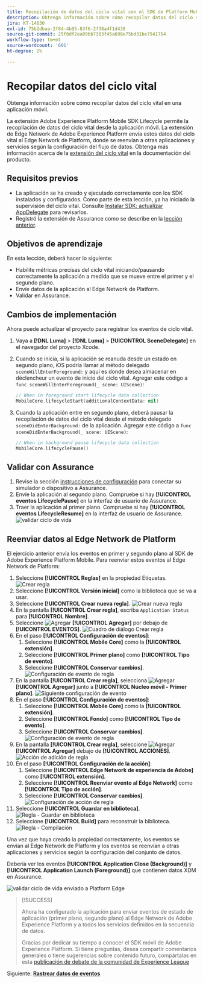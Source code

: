 ```yaml
---
title: Recopilación de datos del ciclo vital con el SDK de Platform Mobile
description: Obtenga información sobre cómo recopilar datos del ciclo vital en una aplicación móvil.
jira: KT-14630
exl-id: 75b2dbaa-2f84-4b95-83f6-2f38a4f1d438
source-git-commit: 25f0df2ea09bb7383f45a698e75bd31be7541754
workflow-type: tm+mt
source-wordcount: '601'
ht-degree: 2%

---
```


# Recopilar datos del ciclo vital

Obtenga información sobre cómo recopilar datos del ciclo vital en una aplicación móvil.

La extensión Adobe Experience Platform Mobile SDK Lifecycle permite la recopilación de datos del ciclo vital desde la aplicación móvil. La extensión de Edge Network de Adobe Experience Platform envía estos datos del ciclo vital al Edge Network de Platform, donde se reenvían a otras aplicaciones y servicios según la configuración del flujo de datos. Obtenga más información acerca de la [extensión del ciclo vital](https://developer.adobe.com/client-sdks/documentation/lifecycle-for-edge-network/) en la documentación del producto.


## Requisitos previos

* La aplicación se ha creado y ejecutado correctamente con los SDK instalados y configurados. Como parte de esta lección, ya ha iniciado la supervisión del ciclo vital. Consulte [Instalar SDK: actualizar AppDelegate](install-sdks.md#update-appdelegate) para revisarlos.
* Registró la extensión de Assurance como se describe en la [lección anterior](install-sdks.md).

## Objetivos de aprendizaje

En esta lección, deberá hacer lo siguiente:

<!--
* Add lifecycle field group to the schema.
* -->
* Habilite métricas precisas del ciclo vital iniciando/pausando correctamente la aplicación a medida que se mueve entre el primer y el segundo plano.
* Envíe datos de la aplicación al Edge Network de Platform.
* Validar en Assurance.

<!--
## Add lifecycle field group to schema

The Consumer Experience Event field group you added in the [previous lesson](create-schema.md) already contains the lifecycle fields, so you can skip this step. If you don't use Consumer Experience Event field group in your own app, you can add the lifecycle fields by doing the following:

1. Navigate to the schema interface as described in the [previous lesson](create-schema.md).
1. Open the **Luma Mobile App Event Schema** schema and select **[!UICONTROL Add]** next to Field groups.
    ![select add](assets/lifecycle-add.png)
1. In the search bar, enter "lifecycle".
1. Select the checkbox next to **[!UICONTROL AEP Mobile Lifecycle Details]**.
1. Select **[!UICONTROL Add field groups]**.
    ![add field group](assets/lifecycle-lifecycle-field-group.png)
1. Select **[!UICONTROL Save]**.
    ![save](assets/lifecycle-lifecycle-save.png)
-->

## Cambios de implementación

Ahora puede actualizar el proyecto para registrar los eventos de ciclo vital.

1. Vaya a **[!DNL Luma]** > **[!DNL Luma]** > **[!UICONTROL SceneDelegate]** en el navegador del proyecto Xcode.

1. Cuando se inicia, si la aplicación se reanuda desde un estado en segundo plano, iOS podría llamar al método delegado `sceneWillEnterForeground:` y aquí es donde desea almacenar en déclencheur un evento de inicio del ciclo vital. Agregar este código a `func sceneWillEnterForeground(_ scene: UIScene)`:

   ```swift
   // When in foreground start lifecycle data collection
   MobileCore.lifecycleStart(additionalContextData: nil)
   ```

1. Cuando la aplicación entre en segundo plano, deberá pausar la recopilación de datos del ciclo vital desde el método delegado `sceneDidEnterBackground:` de la aplicación. Agregar este código a `func sceneDidEnterBackground(_ scene: UIScene)`:

   ```swift
   // When in background pause lifecycle data collection
   MobileCore.lifecyclePause()
   ```

## Validar con Assurance

1. Revise la sección [instrucciones de configuración](assurance.md#connecting-to-a-session) para conectar su simulador o dispositivo a Assurance.
1. Envíe la aplicación al segundo plano. Compruebe si hay **[!UICONTROL eventos LifecyclePause]** en la interfaz de usuario de Assurance.
1. Traer la aplicación al primer plano. Compruebe si hay **[!UICONTROL eventos LifecycleResume]** en la interfaz de usuario de Assurance.
   ![validar ciclo de vida](assets/lifecycle-lifecycle-assurance.png)


## Reenviar datos al Edge Network de Platform

El ejercicio anterior envía los eventos en primer y segundo plano al SDK de Adobe Experience Platform Mobile. Para reenviar estos eventos al Edge Network de Platform:

1. Seleccione **[!UICONTROL Reglas]** en la propiedad Etiquetas.
   ![Crear regla](assets/rule-create.png)
1. Seleccione **[!UICONTROL Versión inicial]** como la biblioteca que se va a usar.
1. Seleccione **[!UICONTROL Crear nueva regla]**.
   ![Crear nueva regla](assets/rules-create-new.png)
1. En la pantalla **[!UICONTROL Crear regla]**, escriba `Application Status` para **[!UICONTROL Nombre]**.
1. Seleccione ![Agregar](https://spectrum.adobe.com/static/icons/workflow_18/Smock_AddCircle_18_N.svg) **[!UICONTROL Agregar]** por debajo de **[!UICONTROL EVENTOS]**.
   ![Cuadro de diálogo Crear regla](assets/rule-create-name.png)
1. En el paso **[!UICONTROL Configuración de eventos]**:
   1. Seleccione **[!UICONTROL Mobile Core]** como la **[!UICONTROL extensión]**.
   1. Seleccione **[!UICONTROL Primer plano]** como **[!UICONTROL Tipo de evento]**.
   1. Seleccione **[!UICONTROL Conservar cambios]**.
      ![Configuración de evento de regla](assets/rule-event-configuration.png)
1. En la pantalla **[!UICONTROL Crear regla]**, selecciona ![Agregar](https://spectrum.adobe.com/static/icons/workflow_18/Smock_AddCircle_18_N.svg) **[!UICONTROL Agregar]** junto a **[!UICONTROL Núcleo móvil - Primer plano]**.
   ![Siguiente configuración de evento](assets/rule-event-configuration-next.png)
1. En el paso **[!UICONTROL Configuración de eventos]**:
   1. Seleccione **[!UICONTROL Mobile Core]** como la **[!UICONTROL extensión]**.
   1. Seleccione **[!UICONTROL Fondo]** como **[!UICONTROL Tipo de evento]**.
   1. Seleccione **[!UICONTROL Conservar cambios]**.
      ![Configuración de evento de regla](assets/rule-event-configuration-background.png)
1. En la pantalla **[!UICONTROL Crear regla]**, seleccione ![Agregar](https://spectrum.adobe.com/static/icons/workflow_18/Smock_AddCircle_18_N.svg) **[!UICONTROL Agregar]** debajo de **[!UICONTROL ACCIONES]**.
   ![Acción de adición de regla](assets/rule-action-button.png)
1. En el paso **[!UICONTROL Configuración de la acción]**:
   1. Seleccione **[!UICONTROL Edge Network de experiencia de Adobe]** como **[!UICONTROL extensión]**.
   1. Seleccione **[!UICONTROL Reenviar evento al Edge Network]** como **[!UICONTROL Tipo de acción]**.
   1. Seleccione **[!UICONTROL Conservar cambios]**.
      ![Configuración de acción de regla](assets/rule-action-configuration.png)
1. Seleccione **[!UICONTROL Guardar en biblioteca]**.
   ![Regla - Guardar en biblioteca](assets/rule-save-to-library.png)
1. Seleccione **[!UICONTROL Build]** para reconstruir la biblioteca.
   ![Regla - Compilación](assets/rule-build.png)

Una vez que haya creado la propiedad correctamente, los eventos se envían al Edge Network de Platform y los eventos se reenvían a otras aplicaciones y servicios según la configuración del conjunto de datos.

Debería ver los eventos **[!UICONTROL Application Close (Background)]** y **[!UICONTROL Application Launch (Foreground)]** que contienen datos XDM en Assurance.

![validar ciclo de vida enviado a Platform Edge](assets/lifecycle-edge-assurance.png)

>[!SUCCESS]
>
>Ahora ha configurado la aplicación para enviar eventos de estado de aplicación (primer plano, segundo plano) al Edge Network de Adobe Experience Platform y a todos los servicios definidos en la secuencia de datos.
>
> Gracias por dedicar su tiempo a conocer el SDK móvil de Adobe Experience Platform. Si tiene preguntas, desea compartir comentarios generales o tiene sugerencias sobre contenido futuro, compártalas en esta [publicación de debate de la comunidad de Experience League](https://experienceleaguecommunities.adobe.com/t5/adobe-experience-platform-data/tutorial-discussion-implement-adobe-experience-cloud-in-mobile/td-p/443796)

Siguiente: **[Rastrear datos de eventos](events.md)**
